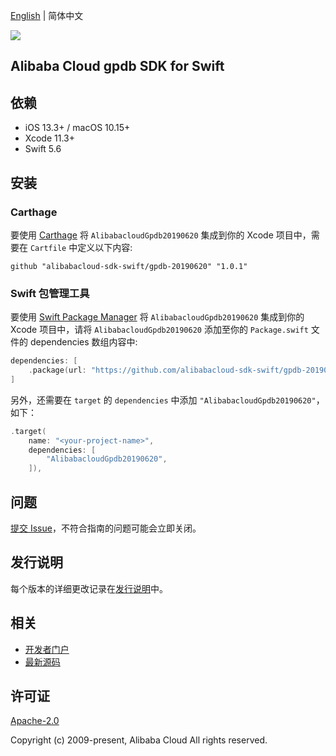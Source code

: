 [English](README.md) | 简体中文

![](https://aliyunsdk-pages.alicdn.com/icons/AlibabaCloud.svg)

## Alibaba Cloud gpdb SDK for Swift

## 依赖

- iOS 13.3+ / macOS 10.15+
- Xcode 11.3+
- Swift 5.6

## 安装

### Carthage

要使用 [Carthage](https://github.com/Carthage/Carthage) 将 `AlibabacloudGpdb20190620` 集成到你的 Xcode 项目中，需要在 `Cartfile` 中定义以下内容:

```ogdl
github "alibabacloud-sdk-swift/gpdb-20190620" "1.0.1"
```

### Swift 包管理工具

要使用 [Swift Package Manager](https://swift.org/package-manager/) 将 `AlibabacloudGpdb20190620` 集成到你的 Xcode 项目中，请将 `AlibabacloudGpdb20190620` 添加至你的 `Package.swift` 文件的 dependencies 数组内容中:

```swift
dependencies: [
    .package(url: "https://github.com/alibabacloud-sdk-swift/gpdb-20190620.git", from: "1.0.1")
]
```

另外，还需要在 `target` 的 `dependencies` 中添加 `"AlibabacloudGpdb20190620"`，如下：

```swift
.target(
    name: "<your-project-name>",
    dependencies: [
        "AlibabacloudGpdb20190620",
    ]),
```

## 问题

[提交 Issue](https://github.com/alibabacloud-sdk-swift/gpdb-20190620/issues/new)，不符合指南的问题可能会立即关闭。

## 发行说明

每个版本的详细更改记录在[发行说明](./ChangeLog.txt)中。

## 相关

* [开发者门户](https://next.api.aliyun.com/home)
* [最新源码](https://github.com/alibabacloud-sdk-swift/gpdb-20190620)

## 许可证

[Apache-2.0](http://www.apache.org/licenses/LICENSE-2.0)

Copyright (c) 2009-present, Alibaba Cloud All rights reserved.
